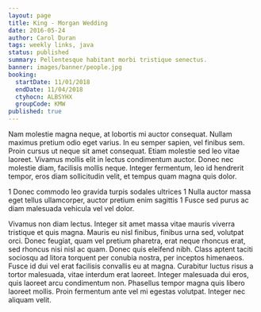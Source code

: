 ```yaml
---
layout: page
title: King - Morgan Wedding
date: 2016-05-24
author: Carol Duran
tags: weekly links, java
status: published
summary: Pellentesque habitant morbi tristique senectus.
banner: images/banner/people.jpg
booking:
  startDate: 11/01/2018
  endDate: 11/04/2018
  ctyhocn: ALBSYHX
  groupCode: KMW
published: true
---
```

Nam molestie magna neque, at lobortis mi auctor consequat. Nullam maximus pretium odio eget varius. In eu semper sapien, vel finibus sem. Proin cursus ut neque sit amet consequat. Etiam molestie sed leo vitae laoreet. Vivamus mollis elit in lectus condimentum auctor. Donec nec molestie diam, facilisis mollis neque. Integer fermentum, leo id hendrerit tempor, eros diam sollicitudin velit, et tempus quam magna quis dolor.

1 Donec commodo leo gravida turpis sodales ultrices
1 Nulla auctor massa eget tellus ullamcorper, auctor pretium enim sagittis
1 Fusce sed purus ac diam malesuada vehicula vel vel dolor.

Vivamus non diam lectus. Integer sit amet massa vitae mauris viverra tristique et quis magna. Mauris eu nisl finibus, finibus urna sed, volutpat orci. Donec feugiat, quam vel pretium pharetra, erat neque rhoncus erat, sed rhoncus nisi nisl ac quam. Donec quis eleifend nibh. Class aptent taciti sociosqu ad litora torquent per conubia nostra, per inceptos himenaeos. Fusce id dui vel erat facilisis convallis eu at magna. Curabitur luctus risus a tortor malesuada, vitae interdum erat laoreet. Integer malesuada dui eros, quis laoreet arcu condimentum non. Phasellus tempor magna quis libero laoreet mollis. Proin fermentum ante vel mi egestas volutpat. Integer nec aliquam velit.
